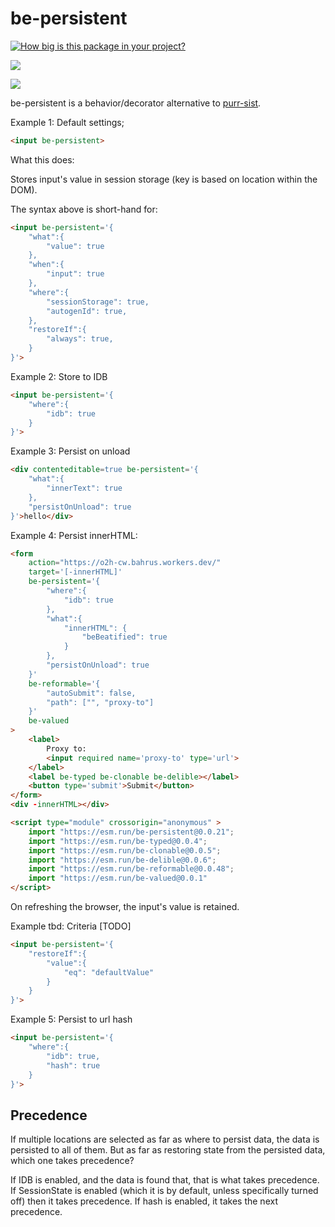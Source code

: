 # be-persistent

[![How big is this package in your project?](https://img.shields.io/bundlephobia/minzip/be-persistent?style=for-the-badge)](https://bundlephobia.com/result?p=be-persistent)

<img src="http://img.badgesize.io/https://cdn.jsdelivr.net/npm/be-persistent?compression=gzip">

<a href="https://nodei.co/npm/be-persistent/"><img src="https://nodei.co/npm/be-persistent.png"></a>

be-persistent is a behavior/decorator alternative to [purr-sist](https://github.com/bahrus/purr-sist).  

Example 1:  Default settings;

```html
<input be-persistent>
```

What this does:

Stores input's value in session storage (key is based on location within the DOM).

The syntax above is short-hand for:

```html
<input be-persistent='{
    "what":{
        "value": true
    },
    "when":{
        "input": true
    },
    "where":{
        "sessionStorage": true,
        "autogenId": true,
    },
    "restoreIf":{
        "always": true,
    }
}'>
```

Example 2:  Store to IDB

```html
<input be-persistent='{
    "where":{
        "idb": true
    }
}'>
```

Example 3:  Persist on unload

```html
<div contenteditable=true be-persistent='{
    "what":{
        "innerText": true
    },
    "persistOnUnload": true
}'>hello</div>
```

Example 4:  Persist innerHTML:

```html
<form
    action="https://o2h-cw.bahrus.workers.dev/"
    target='[-innerHTML]'
    be-persistent='{
        "where":{
            "idb": true
        },
        "what":{
            "innerHTML": {
                "beBeatified": true
            }
        },
        "persistOnUnload": true
    }' 
    be-reformable='{
        "autoSubmit": false,
        "path": ["", "proxy-to"]
    }'
    be-valued
>
    <label>
        Proxy to: 
        <input required name='proxy-to' type='url'>
    </label>
    <label be-typed be-clonable be-delible></label>
    <button type='submit'>Submit</button>
</form> 
<div -innerHTML></div>

<script type="module" crossorigin="anonymous" >
    import "https://esm.run/be-persistent@0.0.21";
    import "https://esm.run/be-typed@0.0.4";
    import "https://esm.run/be-clonable@0.0.5";
    import "https://esm.run/be-delible@0.0.6";
    import "https://esm.run/be-reformable@0.0.48";
    import "https://esm.run/be-valued@0.0.1"
</script>
```

On refreshing the browser, the input's value is retained.

Example tbd:  Criteria [TODO]

```html
<input be-persistent='{
    "restoreIf":{
        "value":{
            "eq": "defaultValue"
        }
    }
}'>
```

Example 5:  Persist to url hash

```html
<input be-persistent='{
    "where":{
        "idb": true,
        "hash": true
    }
}'>
```

## Precedence

If multiple locations are selected as far as where to persist data, the data is persisted to all of them.  But as far as restoring state from the persisted data, which one takes precedence?

If IDB is enabled, and the data is found that, that is what takes precedence.  If SessionState is enabled (which it is by default, unless specifically turned off) then it takes precedence.  If hash is enabled, it takes the next precedence.

